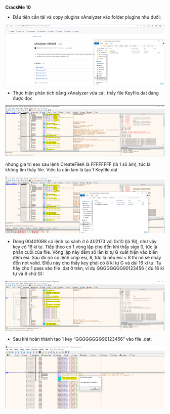 **CrackMe 10**

- Đầu tiên cần tải và copy plugins xAnalyzer vào folder plugins như dưới:

![](images/CrackMe10.1.png)
 
- Thực hiện phân tích bằng xAnalyzer vừa cài, thấy file Keyfile.dat đang được đọc 
 
![](images/CrackMe10.2.png)

nhưng giá trị eax sau lệnh CreateFileA là FFFFFFFF (là 1 số âm), tức là không tìm thấy file. Việc ta cần làm là tạo 1 Keyfile.dat

![](images/CrackMe10.3.png)
 
- Dòng 004010B8 có lệnh so sánh ở ô 402173 với 0x10 (là 16), như vậy key có 16 kí tự. Tiếp theo có 1 vòng lặp cho đến khi thấy sign 0, tức là phần cuối của file. Vòng lặp này đếm số lần kí tự G xuất hiện vào biến đếm esi. Sau đó nó có lệnh cmp esi, 8, tức là nếu esi < 8 thì nó sẽ nhảy đến not valid. Điều này cho thấy key phải có 8 kí tự G và dài 16 kí tự. Ta hãy cho 1 pass vào file .dat ở trên, ví dụ GGGGGGGG90123456 ( đủ 16 kí tự và 8 chữ G):

![](images/CrackMe10.4.png)
 
- Sau khi hoàn thành tạo 1 key “GGGGGGGG90123456” vào file .dat:
 
![](images/CrackMe10.5.png)
